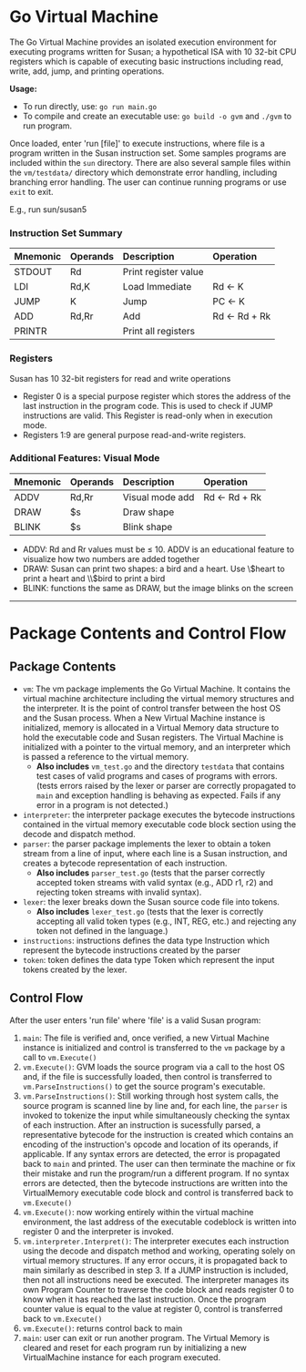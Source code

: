 # Go Virtual Machine 

The Go Virtual Machine provides an isolated execution environment for executing programs written for Susan; a hypothetical ISA with 10 32-bit CPU registers which is capable of executing basic instructions including read, write, add, jump, and printing operations. 

**Usage:** 
- To run directly, use: `go run main.go`
- To compile and create an executable use: `go build -o gvm` and `./gvm` to run program. 

Once loaded, enter 'run [file]' to execute instructions, where file is a program written in the Susan instruction set. Some samples programs are included within the `sun` directory. There are also several sample files within the `vm/testdata/` directory which demonstrate error handling, including branching error handling. The user can continue running programs or use `exit` to exit.

E.g., run sun/susan5 

### Instruction Set Summary

|Mnemonic|Operands|Description | Operation  |
|:--------|:--------|:-------------|:------------|
| STDOUT |  Rd    |Print register value |   |
|  LDI   |  Rd,K |Load Immediate   | Rd ← K  |
|  JUMP |  K | Jump  | PC ← K  |
|  ADD | Rd,Rr  |Add   | Rd ← Rd + Rk  |
| PRINTR | | Print all registers


### Registers 
Susan has 10 32-bit registers for read and write operations
- Register 0 is a special purpose register which stores the address of the last instruction in the program code. This is used to check if JUMP instructions are valid. This Register is read-only when in execution mode.
- Registers 1:9 are general purpose read-and-write registers. 


### Additional Features: Visual Mode 
|Mnemonic|Operands|Description | Operation  |
|:--------|:--------|:-------------|:------------|
|  ADDV | Rd,Rr  |Visual mode add   | Rd ← Rd + Rk |
| DRAW  | \$s  | Draw shape  |   |
| BLINK  | \$s  | Blink shape  |   |

- ADDV: Rd and Rr values must be ≤ 10. ADDV is an educational feature to visualize how two numbers are added together
- DRAW: Susan can print two shapes: a bird and a heart. Use \\$heart to print a heart and \\$bird to print a bird
- BLINK: functions the same as DRAW, but the image blinks on the screen 

---

# Package Contents and Control Flow

## Package Contents 
- `vm`: The vm package implements the Go Virtual Machine. It contains the virtual machine architecture including the virtual memory structures and the interpreter. It is the point of control transfer between the host OS and the Susan process. When a New Virtual Machine instance is initialized, memory is allocated in a Virtual Memory data structure to hold the executable code and Susan registers. The Virtual Machine is initialized with a pointer to the virtual memory, and an interpreter which is passed a reference to the virtual memory. 
    - **Also includes** `vm_test.go` and the directory `testdata` that contains test cases of valid programs and cases of programs with errors. (tests errors raised by the lexer or parser are correctly propagated to `main` and exception handling is behaving as expected. Fails if any error in a program is not detected.)
- `interpreter`: the interpreter package executes the bytecode instructions contained in the virtual memory executable code block section using the decode and dispatch method. 
- `parser`: the parser package implements the lexer to obtain a token stream from a line of input, where each line is a Susan instruction, and creates a bytecode representation of each instruction. 
    - **Also includes** `parser_test.go` (tests that the parser correctly accepted token streams with valid syntax (e.g., ADD r1, r2) and rejecting token streams with invalid syntax). 
- `lexer`: the lexer breaks down the Susan source code file into tokens. 
    - **Also includes** `lexer_test.go` (tests that the lexer is correctly accepting all valid token types (e.g., INT, REG, etc.) and rejecting any token not defined in the language.)
- `instructions`: instructions defines the data type Instruction which represent the bytecode instructions created by the parser
- `token`: token defines the data type Token which represent the input tokens created by the lexer. 


## Control Flow 
After the user enters 'run file' where 'file' is a valid Susan program:
1. `main`: The file is verified and, once verified, a new Virtual Machine instance is initialized and control is transferred to the `vm` package by a call to `vm.Execute()` 
2. `vm.Execute()`: GVM loads the source program via a call to the host OS and, if the file is successfully loaded, then control is transferred to `vm.ParseInstructions()` to get the source program's executable. 
3. `vm.ParseInstructions()`: Still working through host system calls, the source program is scanned line by line and, for each line, the `parser` is invoked to tokenize the input while simultaneously checking the syntax of each instruction. After an instruction is sucessfully parsed, a representative bytecode for the instruction is created which contains an encoding of the instruction's opcode and location of its operands, if applicable. If any syntax errors are detected, the error is propagated back to `main` and printed. The user can then terminate the machine or fix their mistake and run the program/run a different program. If no syntax errors are detected, then the bytecode instructions are written into the VirtualMemory executable code block and control is transferred back to `vm.Execute()`
4. `vm.Execute()`: now working entirely within the virtual machine environment, the last address of the executable codeblock is written into register 0 and the interpreter is invoked. 
5. `vm.interpreter.Interpret()`: The interpreter executes each instruction using the decode and dispatch method and working, operating solely on virtual memory structures. If any error occurs, it is propagated back to main similarly as described in step 3. If a JUMP instruction is included, then not all instructions need be executed. The interpreter manages its own Program Counter to traverse the code block and reads register 0 to know when it has reached the last instruction. Once the program counter value is equal to the value at register 0, control is transferred back to `vm.Execute()`
6. `vm.Execute()`: returns control back to main
7. `main`: user can exit or run another program. The Virtual Memory is cleared and reset for each program run by initializing a new VirtualMachine instance for each program executed.
